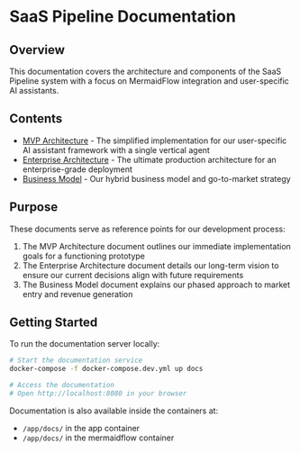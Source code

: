 # SaaS Pipeline Documentation

## Overview

This documentation covers the architecture and components of the SaaS Pipeline system with a focus on MermaidFlow integration and user-specific AI assistants.

## Contents

- [MVP Architecture](mvp-architecture.md) - The simplified implementation for our user-specific AI assistant framework with a single vertical agent
- [Enterprise Architecture](enterprise-architecture.md) - The ultimate production architecture for an enterprise-grade deployment
- [Business Model](business-model.md) - Our hybrid business model and go-to-market strategy

## Purpose

These documents serve as reference points for our development process:

1. The MVP Architecture document outlines our immediate implementation goals for a functioning prototype
2. The Enterprise Architecture document details our long-term vision to ensure our current decisions align with future requirements
3. The Business Model document explains our phased approach to market entry and revenue generation

## Getting Started

To run the documentation server locally:

```bash
# Start the documentation service
docker-compose -f docker-compose.dev.yml up docs

# Access the documentation
# Open http://localhost:8080 in your browser
```

Documentation is also available inside the containers at:
- `/app/docs/` in the app container
- `/app/docs/` in the mermaidflow container 